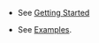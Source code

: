 - See [Getting Started](https://github.com/osaxma/mid/tree/main/README.md#getting-started)

- See [Examples](https://github.com/osaxma/mid/tree/main/examples).